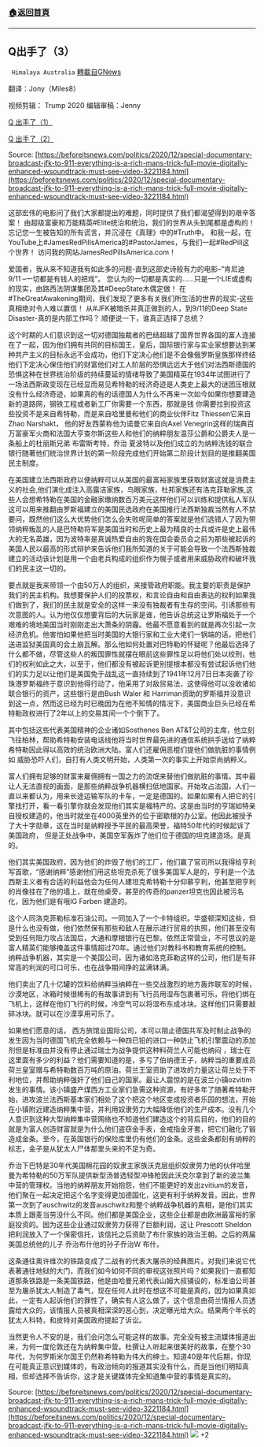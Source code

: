 ###  [:house:返回首頁](https://github.com/ourhimalayas/txt)
---

## Q出手了（3）
` Himalaya Australia` [轉載自GNews](https://gnews.org/zh-hans/692496/)

翻译：Jony（Miles8）

视频剪辑： Trump 2020 编辑审稿：Jenny

[Q 出手了（1）](https://gnews.org/zh-hans/678014/)

[Q 出手了（2）](https://gnews.org/zh-hant/682769/)

Source: [https://beforeitsnews.com/politics/2020/12/special-documentary-broadcast-jfk-to-911-everything-is-a-rich-mans-trick-full-movie-digitally-enhanced-wsoundtrack-must-see-video-3221184.html](https://beforeitsnews.com/politics/2020/12/special-documentary-broadcast-jfk-to-911-everything-is-a-rich-mans-trick-full-movie-digitally-enhanced-wsoundtrack-must-see-video-3221184.html)

这部宏伟的电影问了我们大家都提出的难题，同时提供了我们都渴望得到的艰辛答案！ 由超级富豪和万能精英#Elite统治和统治，我们的世界从头到尾都是虚构的！ 忘记您一生被告知的所有谎言，并沉浸在《真理》中的#Truth中。 和我一起，在YouTube上#JamesRedPillsAmerica的#PastorJames，与我们一起#RedPill这个世界！ 访问我的网站JamesRedPillsAmerica.com！

爱国者，我从来不知道我有如此多的问题-直到这部史诗般有力的电影–“肯尼迪9/11 –一切都是有钱人的把戏”。 您认为的一切都是真实的……只是一个LIE或虚构的现实，由路西法阴谋集团及其#DeepState木偶定做！ 在#TheGreatAwakening期间，我们发现了更多有关我们所生活的世界的现实-这些真相绝对令人难以置信！ 从#JFK被暗杀并真正做到的人，到9/11的Deep State Disaster-真的是内部工作吗？ 顺便说一下，谁真正选择了总统？

这个时期的人们意识到这一切对德国独裁者的巴结超越了国界世界各国的富人连接在了一起，因为他们拥有共同的目标国王，皇后，国际银行家与实业家想要达到某种共产主义的目标永远不会成功，他们下定决心他们是不会像俄罗斯皇族那样终结他们下定决心保住他们的财富他们对工人阶层的恐惧远远大于他们对法西斯德国的恐惧这种在世界统治阶级的持续蔓延的情绪导致了美国精英在1934年试图进行了一场法西斯政变现在已经显而易见希特勒的经济奇迹是人类史上最大的谜团压根就没有什么经济奇迹，如果真的有的话德国人为什么不再来一次如今如果你想要建造新的道路网，钢铁工程或者新工厂你需要一个东西，那就是钱 你需要拉到投资这些投资不是来自希特勒，而是来自哈里曼和他们的商业伙伴Fitz Thiessen它来自Zhao Narshakt， 他的好友西蒙称他为诺曼它来自向Axel Venegrin这样的瑞典百万富豪军火商和法国大亨查尔斯这些人和他们的纳粹朋友温莎公爵和公爵夫人是一条船上的杜丽斯兄弟 布雷斯考特，乔治 夏波特以及他们成立的为纳粹洗钱的联合银行随著他们统治世界计划的第一阶段完成他们开始第二阶段计划目的是推翻美国民主制度。

在美国建立法西斯政府以便纳粹可以从美国的最富裕家族里获取财富这就是消费主义的社会,他们演化成注入高露洁家族，鸟眼家族，杜邦家族还有洛克菲勒家族,这些人会想希特勒在美国的金融家缴纳数百万美元这样他们可以训练和提供私人军队这可以用来推翻由罗斯福建立的美国民选政府在美国推行法西斯独裁当然有人不禁要问，既然他们这么大优势他们怎么会失败呢简单的答案就是他们选错人了因为带领纳粹叛乱的人是巴特勒将军是美国当时和历史上最为精良的士兵或许是史上最伟大的无名英雄，因为波特率是真诚热爱自由的我在国会委员会之前为那些被起诉的美国人民以最高的形式辩护来告诉他们我所知道的关于可能会导致一个法西斯独裁建立的活动该计划是用一个由老兵构成的组织作为幌子或者用来威胁政府和破坏我们的民主这一切的。

要点就是我来带领一个由50万人的组织，来接管政府职能。我主要的职责是保护我们的民主机构。我想要保护人们的投票权，和言论自由和自由表达的权利如果我们做到了，我们的民主就是安全的这样一来没有独裁者有生存的空间。引诱那些有次意图的人。认为他仅仅想要背后的大玩家是谁，他告诉总统这让罗斯福处于一个艰难的境地美国当时刚刚走出大萧条的阴霾。他最不愿意看到的就是再次引起一次经济危机。他害怕如果他把当时美国的大银行家和工业大佬们一锅端的话，把他们送进监狱美国真的会土崩瓦解。那么他如何处置对巴特勒的怀疑呢？他最后选择了什么都不做，尽管这些人的叛国罪性就摆在眼前这些罪性足以将他们处以绞刑，他们的权利如此之大，以至于，他们都没有被起诉更别提根本都没有尝试起诉他们他们的实力足以让他们是美国免于战乱这一直持续到了1941年12月7日日本突袭了珍珠港罗斯福终于意识到他得行动了，他采用了对敌贸易法，这使得他可以没收诸如联合银行的资产，这些银行是由Bush Waler 和 Harriman资助的罗斯福并没意识到这一点，然而这已经为时已晚因为在他不知情的情况下，美国商业巨头已经在希特勒政权进行了2年以上的交易其间一个个倒下了。

其中包括这些代表美国精神的企业诸如Sosthenes Ben AT&T公司的主席，他立刻飞往柏林，帮助希特勒安装电话线他将当时世界最先进的通信系统拱手送给了纳粹希特勒因此得以高效的统治欧洲大陆。富人们还雇佣恶棍们提他们做肮脏的事情例如 威胁恐吓人们，自打有人类文明开始，人类第一次的事实上开始崇尚纳粹义。

富人们拥有足够的财富来雇佣拥有一国之力的流氓来替他们做肮脏的事情。其中最让人无法直视的画面，是那些纳粹战争机器横扫低地国家。开始攻占法国，人们一直以来都认为，用来长途运输军队的卡车，一定是德国的。如果如果有人把它的引擎找打开，看一看引擎你就会发现他们其实是福特产的。这是由当时的亨瑞如特亲自授权建造的，他当时就坐在4000英里外的位于密歇根的办公室。他因此被授予了大十字勋章，这在当时是纳粹授予平民的最高荣誉，福特50年代的时候起诉了美国政府， 但是正处战争中，美国空军轰炸了他们位于德国的坦克建造场。是真的。

他们其实美国政府，因为他们的炸毁了他们的工厂，他们赢了官司所以我得给亨利写首歌，“感谢纳粹”感谢他们用这些坦克杀死了很多美国军人是的，亨利是一个法西斯主义者有合适的利益他会为任何人建坦克希特勒十分仰慕亨利，他甚至把亨利的肖像挂在了他的墙上，就在他桌旁，甚至的传奇的panzer坦克也因此被污名化，因为他们是有哦IG Farben 建造的。

这个人同洛克菲勒标准石油公司。一同加入了一个卡特组织。华盛顿深知这些，但是什么也没有做，他们依然保有那些和敌人在展示进行贸易的执照，他们甚至没有受到任何阻力攻占法国后，大通和摩根银行在巴黎。依然正常营业，不可思议的是富人精英们能够掩盖这件事情超过70年。通过他们对教科书和教育系统的控制。纳粹战争机器，其实是一个美国公司，因为诸如洛克菲勒这样的公司，他们是有非常高的利润的可口可乐，也在战争期间挣的盆满钵满。

他们卖出了几十亿罐的饮料给纳粹当纳粹在一些交战激烈的地方轰炸联军的时候，沙漠地区，冰箱时候很稀有的有故事讲到有飞行员用湿布包裹著可乐，将他们绑在飞机上，这样在他们飞行的时候，冷空气可以将湿布东成冰块。这样他们只需要敲碎冰块。就可以在沙漠享用可乐了。

如果他们愿意的话， 西方旅馆业国际公司，本可以阻止德国共军及时制止战争的发生因为当时德国飞机完全依赖与一种四已铅的进口一种防止飞机引擎震动的添加剂但是标准由并没有停止通过瑞士为战争提供这种料荷兰人可能也纳闷 ，瑞士在这里面有多少的利益？他们需要知道的是，多亏了伯纳德王子，纳粹当的重要成员荷兰皇室赠与希特勒数百万吨的原油。荷兰王室资助了进攻的力量这让荷兰处于不利地位，并帮助纳粹强奸了他们自己的国家。最让人震惊的是在波兰小镇ozvitim发生的事情。该小镇盛产煤西方工业家们急需这种资源，有好多年了随著希特勒开始，进攻波兰法西斯基本家们相处了这个把这个地区变成投资者乐园的想法，开始在小镇附近建造纳粹集中营，并利用奴隶劳力大幅降低他们的生产成本。没有几个人意识到这种大型纳粹集中营网络也不知道他们建造这个的背后目的，他们的目的就是为富人创造财富就是为什么他们盗窃金手表，金戒指金牙套，把它们融化了锻造成金条。至今，在英国银行的保险库里仍有他们的金条。这些金条都刻有纳粹的标志，金子是从犹太人尸体那里头来的不足为奇。

乔治下巴特是30年代美国棉花园的奴隶主家族沃克层组织奴隶劳力他的伙伴哈里曼为希特勒的50万军队提供新型汤普选轻型冲锋枪因此沃克尔拿到了新的波兰集中营的管理权。当他的纳粹朋友开始抱怨，他们不能更好的发出zvitium的发音，他们聚在一起决定把这个名字变得更加德国化，这更有利于纳粹发音。因此，世界第一次到了auschwitz的发音auschwitz和整个纳粹战争机器的真相，是他们其实本质上跟麦当劳没什么不同。他们都是美国企业，这些企业都是由欧洲最富裕的家庭投资的。因为这些企业通过奴隶劳力获得了巨额利润，这让 Prescott Sheldon把利润放入了一个保密信托，该信托之后资助了布什家族的政治王朝。之后的两届美国总统他的儿子 乔治布什他的孙子乔治W 布什。

这条通往奥许维次的铁路变成了二战有的代表大屠杀的经典图片。对我们来说它代表著通往地狱的大门，而我们如今如何不同的审视这张照片吗？如果我们一直都知道那条铁路是一条美国铁路，他是由哈曼兄弟代表山姆大叔铺设的，标准油公司甚至为屠杀犹太人制造了毒气，现在任何人此时在想这不可能是真的，因为如果真如此，一定有人起诉他们的罪性了，确实有人这么做了，这个信息由荷兰情报人员透露给大众的，该情报人员被真相深深的恶心到，决定曝光给大众。结果两个年长的犹太人科特，和皮特对美国政府提起了诉讼。

当然更令人不安的是，我们会问怎么可能这样的故事。完全没有被主流媒体报道出来，为何一度伦敦还在为纳粹集中营。杜撰让人听起来很美好的故事，在整个30年代，为何罗斯米尔国王仍然称希特勒为伟大的绅士。知道40是年代后期，你现在可能真正意识到媒体的，有政治倾向的报道其实没有什么，而是当他们明知真相，但却选择不告诉你，这才是关键媒体完全知道集中营的事情是真实的。

Source: [https://beforeitsnews.com/politics/2020/12/special-documentary-broadcast-jfk-to-911-everything-is-a-rich-mans-trick-full-movie-digitally-enhanced-wsoundtrack-must-see-video-3221184.html](https://beforeitsnews.com/politics/2020/12/special-documentary-broadcast-jfk-to-911-everything-is-a-rich-mans-trick-full-movie-digitally-enhanced-wsoundtrack-must-see-video-3221184.html)
![]()![](https://gnews.org/wp-content/uploads/2020/12/1-澳喜Logo-1.jpeg)
+2

